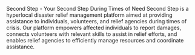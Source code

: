 Second Step - Your Second Step During Times of Need
Second Step is a hyperlocal disaster relief management platform aimed at providing assistance to individuals, volunteers, and relief agencies during times of crisis.
Our platform empowers affected individuals to report damages, connects volunteers with relevant skills to assist in relief efforts, and enables relief agencies to efficiently manage resources and coordinate assistance.

